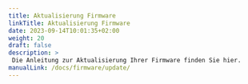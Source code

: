 ```yaml
---
title: Aktualisierung Firmware
linkTitle: Aktualisierung Firmware
date: 2023-09-14T10:01:35+02:00
weight: 20
draft: false
description: >
 Die Anleitung zur Aktualisierung Ihrer Firmware finden Sie hier.
manualLink: /docs/firmware/update/
---
```

<script>
  window.location.href = "/docs/firmware/update/";
</script>
